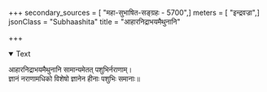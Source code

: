 +++
secondary_sources = [ "महा-सुभाषित-सङ्ग्रहः - 5700",]
meters = [ "इन्द्रवज्रा",]
jsonClass = "Subhaashita"
title = "आहारनिद्राभयमैथुनानि"

+++

<details open><summary>Text</summary>

आहारनिद्राभयमैथुनानि सामान्यमेतत् पशुभिर्नराणाम्।  
ज्ञानं नराणामधिको विशेषो ज्ञानेन हीनाः पशुभिः समानाः॥
</details>
